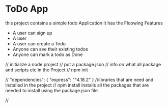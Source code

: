# ToDo App
this project contains a simple todo Application 
It has the Floowing Features 

- A user can sign up 
- A user 
- A user can create a Todo
- Anyone can see their existing todos 
- Anyone can mark a todo as Done

// initialize a node project 
// put a package.json 
// info on what all package and scripts etc in the Project
// npm init

// "dependencies": {
    "express": "^4.18.2"
  }
//libraries that are need and installed in the project
// npm install installs all the packages that are needed to install using the package.json file 

// 